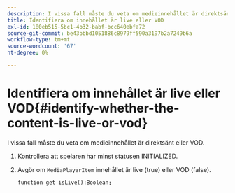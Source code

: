 ```yaml
---
description: I vissa fall måste du veta om medieinnehållet är direktsänt eller VOD.
title: Identifiera om innehållet är live eller VOD
exl-id: 180eb515-5bc1-4b32-babf-bcc640ebfa72
source-git-commit: be43bbbd1051886c8979ff590a3197b2a7249b6a
workflow-type: tm+mt
source-wordcount: '67'
ht-degree: 0%

---
```


# Identifiera om innehållet är live eller VOD{#identify-whether-the-content-is-live-or-vod}

I vissa fall måste du veta om medieinnehållet är direktsänt eller VOD.

1. Kontrollera att spelaren har minst statusen INITIALIZED.
1. Avgör om `MediaPlayerItem` innehållet är live (true) eller VOD (false).

   ```
   function get isLive():Boolean;
   ```
